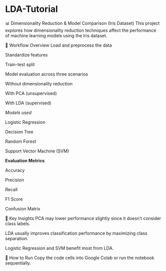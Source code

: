 # LDA-Tutorial
📊 Dimensionality Reduction & Model Comparison (Iris Dataset)
This project explores how dimensionality reduction techniques affect the performance of machine learning models using the Iris dataset.

🚀 Workflow Overview
Load and preprocess the data

Standardize features

Train-test split

Model evaluation across three scenarios

Without dimensionality reduction

With PCA (unsupervised)

With LDA (supervised)

*Models used*

Logistic Regression

Decision Tree

Random Forest

Support Vector Machine (SVM)

**Evaluation Metrics**

Accuracy

Precision

Recall

F1 Score

Confusion Matrix

🧠 Key Insights
PCA may lower performance slightly since it doesn’t consider class labels.

LDA usually improves classification performance by maximizing class separation.

Logistic Regression and SVM benefit most from LDA.

📁 How to Run
Copy the code cells into Google Colab or run the notebook sequentially.
